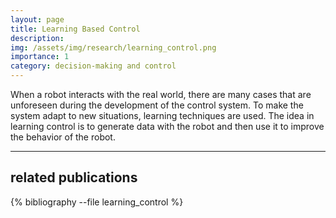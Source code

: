 ```yaml
---
layout: page
title: Learning Based Control 
description: 
img: /assets/img/research/learning_control.png
importance: 1
category: decision-making and control
---
```


When a robot interacts with the real world, there are many cases that are unforeseen during the development of the control system. To make the system adapt to new situations, learning techniques are used. The idea in learning control is to generate data with the robot and then use it to improve the behavior of the robot.



---
## related publications
<div class="publications">

{% bibliography --file learning_control %}

</div>